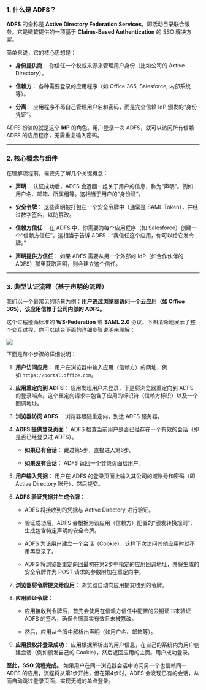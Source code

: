 ### 1. 什么是 ADFS？

**ADFS** 的全称是 **Active Directory Federation Services**，即活动目录联合服务。它是微软提供的一项基于 **Claims-Based Authentication** 的 SSO 解决方案。

简单来说，它的核心思想是：

- **身份提供商**： 你信任一个权威来源来管理用户身份（比如公司的 Active Directory）。
    
- **信赖方**： 各种需要登录的应用程序（如 Office 365, Salesforce, 内部系统等）。
    
- **分离**： 应用程序不再自己管理用户名和密码，而是完全信赖 IdP 颁发的“身份凭证”。
    

ADFS 扮演的就是这个 **IdP** 的角色。用户登录一次 ADFS，就可以访问所有信赖 ADFS 的应用程序，无需重复输入密码。

---

### 2. 核心概念与组件

在理解流程前，需要先了解几个关键概念：

- **声明**： 认证成功后，ADFS 会返回一组关于用户的信息，称为“声明”。例如：用户名、邮箱、所属组等。这相当于用户的“身份证”。
    
- **安全令牌**： 这些声明被打包在一个安全令牌中（通常是 SAML Token），并经过数字签名，以防篡改。
    
- **信赖方信任**： 在 ADFS 中，你需要为每个应用程序（如 Salesforce）创建一个“信赖方信任”。这相当于告诉 ADFS：“我信任这个应用，你可以给它发令牌。”
    
- **声明提供方信任**： 如果 ADFS 需要从另一个外部的 IdP（如合作伙伴的 ADFS）那里获取声明，则会建立这个信任。
    

---

### 3. 典型认证流程（基于声明的流程）

我们以一个最常见的场景为例：**用户通过浏览器访问一个云应用（如 Office 365），该应用信赖于公司内部的 ADFS。**

这个过程遵循标准的 **WS-Federation** 或 **SAML 2.0** 协议。下图清晰地展示了整个交互过程，你可以结合下面的详细步骤说明来理解：

![](https://cdn.nlark.com/yuque/0/2025/png/2672304/1758701011833-ff0c5f97-2cfb-4aec-8cf6-30f5a8785fa0.png)

下面是每个步骤的详细说明：

1. **用户访问应用**： 用户在浏览器中输入应用（信赖方）的网址，例如 `https://portal.office.com`。
    
2. **应用重定向到 ADFS**： 应用发现用户未登录，于是将浏览器重定向到 ADFS 的登录端点。这个重定向请求中包含了应用的标识符（信赖方标识）以及一个回调地址。
    
3. **浏览器访问 ADFS**： 浏览器跟随重定向，到达 ADFS 服务器。
    
4. **ADFS 提供登录页面**： ADFS 检查当前用户是否已经存在一个有效的会话（即是否已经登录过 ADFS）。
    
    - **如果已有会话**： 跳过第5步，直接进入第6步。
        
    - **如果没有会话**： ADFS 返回一个登录页面给用户。
        
5. **用户输入凭据**： 用户在 ADFS 的登录页面上输入其公司的域账号和密码（即 Active Directory 账号），然后提交。
    
6. **ADFS 验证凭据并生成令牌**：
    
    - ADFS 将接收到的凭据与 Active Directory 进行验证。
        
    - 验证成功后，ADFS 会根据为该应用（信赖方）配置的“颁发转换规则”，生成包含特定声明的安全令牌。
        
    - ADFS 为该用户建立一个会话（Cookie），这样下次访问其他应用时就不用再登录了。
        
    - ADFS 将浏览器重定向回最初在第2步中指定的应用回调地址，并将生成的安全令牌作为 POST 请求的参数附加在重定向中。
        
7. **浏览器将令牌提交给应用**： 浏览器自动向应用提交收到的令牌。
    
8. **应用验证令牌**：
    
    - 应用接收到令牌后，首先会使用在信赖方信任中配置的公钥证书来验证 ADFS 的签名，确保令牌真实有效且未被篡改。
        
    - 然后，应用从令牌中解析出声明（如用户名、邮箱等）。
        
9. **应用授权并登录成功**： 应用根据解析出的用户信息，在自己的系统内为用户创建会话（例如颁发自己的 Cookie），然后返回应用的主页。用户成功登录。
    

**至此，SSO 流程完成。** 如果用户在同一浏览器会话中访问另一个也信赖同一 ADFS 的应用，流程将从第1步开始，但在第4步时，ADFS 会发现已有的会话，从而自动跳过登录页面，实现无缝的单点登录。